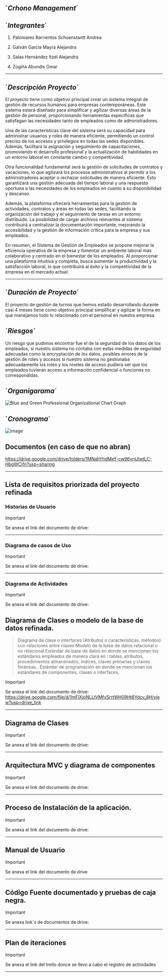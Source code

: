 ´*Crhono Management*´
--------------------------------------------------------------------

´*Integrantes*´
---------------------------------------------------------------
1. Palomares Barrientos Schoenstantt Andrea 

2. Galván García Mayra Alejandra

3. Salas Hernández Itzel Alejandra 

4. Zúgiña Abundis Omar



------------------------------------------------------------------------------------------------------
´*Descripción Proyecto*´
--------------------------


El proyecto tiene como objetivo principal crear un sistema integral de gestión de recursos humanos para empresas contemporáneas. Este sistema estará diseñado para simplificar y agilizar diversas áreas de la gestión de personal, proporcionando herramientas específicas que satisfagan las necesidades tanto de empleados como de administradores.

Una de las características clave del sistema será su capacidad para administrar usuarios y roles de manera eficiente, permitiendo un control preciso de los accesos y privilegios en todas las sedes disponibles. Además, facilitará la asignación y seguimiento de capacitaciones, promoviendo el desarrollo profesional y la actualización de habilidades en un entorno laboral en constante cambio y competitividad.

Otra funcionalidad fundamental será la gestión de solicitudes de contratos y vacaciones, lo que agilizará los procesos administrativos al permitir a los administradores aceptar o rechazar solicitudes de manera eficiente. Esto garantizará una gestión adecuada del tiempo laboral y una respuesta oportuna a las necesidades de los empleados en cuanto a su disponibilidad y descanso.

Además, la plataforma ofrecerá herramientas para la gestión de actividades, contratos y áreas en todas las sedes, facilitando la organización del trabajo y el seguimiento de tareas en un entorno distribuido. La posibilidad de cargar archivos relevantes al sistema contribuirá a centralizar la documentación importante, mejorando la accesibilidad y la gestión de información crítica para la empresa y sus empleados.

En resumen, el Sistema de Gestión de Empleados se propone mejorar la eficiencia operativa de la empresa y fomentar un ambiente laboral más colaborativo y centrado en el bienestar de los empleados. Al proporcionar una plataforma intuitiva y completa, busca aumentar la productividad y la satisfacción laboral, lo que contribuirá al éxito y la competitividad de la empresa en el mercado actual.

-----------------------------
´*Duración de Proyecto*´
---------------------------
El proyecto de gestión de turnos que hemos estado desarrollando durante casi 4 meses tiene como objetivo principal simplificar y agilizar la forma en que manejamos todo lo relacionado con el personal en nuestra empresa.

´*Riesgos*´
-------------
Un riesgo que pudimos encontrar fue el de la seguridad de los datos de los empleados, si nuestro sistema no contaba con estas medidas de seguridad adecuadas como la encryptación de los datos, posibles errores de la gestión de roles y accesos si nuestro sistema no gestionaba adecuadamente los roles y los niveles de acceso pudiera ser que los empleados tuvieran acceso a información confidencial o funciones no correspondidas. 

´*Organigarama*´
-------------------------
![Blue and Green Professional Organizational Chart Graph](https://github.com/Ale0515-GG/Integradora/assets/145499403/af10ee30-d59b-4fb0-b25c-1cc873980a71)

´*Cronograma*´
------------------------------------------------
![image](https://github.com/Ale0515-GG/Integradora/assets/145499403/a234735f-5ae6-4492-954b-bb47434a1212)

## Documentos (en caso de que no abran)
https://drive.google.com/drive/folders/1MNahYhdMeY-cw96ynUIwtLC-HbgWCifn?usp=sharing


----------------------------------------------------------------------------------------------------------------


## Lista de requisitos priorizada del proyecto refinada
### Historias de Usuario


> [!IMPORTANT]
> Se anexa el link del documento de drive:

-----------------------------------------------------------------------------------------------------------------------

### Diagrama de casos de Uso


> [!IMPORTANT]
> Se anexa el link del documento de drive:

--------------------------------------------------------------------------------------------------------------------
### Diagrama de Actividades



> [!IMPORTANT]
> Se anexa el link del documento de drive:


## Diagrama de Clases o modelo de la base de datos refinada. 

> Diagrama de clase o interfaces (Atributos o características, métodos) con relaciones entre
clases
Modelo de la base de datos relacional o no relacional
Estándar de base de datos en donde se mencionan los estándares empleados de manera
clara en : tablas, atributos, procedimientos almacenados, índices, claves primarias y
claves foráneas..
Estándar de programación en donde se mencionan los estándares de componentes, clases
o interfaces,

> [!IMPORTANT]
> Se anexa el link del documento de drive:
https://drive.google.com/file/d/1mFiXioNLLtVMfvSrrtWH09Ht6Ydcv_8H/view?usp=drive_link


-----------------------------------------------------------------------------------------------------------------------------------------------------
## Diagrama de Clases 

> [!IMPORTANT]
> Se anexa el link del documento de drive:

--------------------------------------------------------------------------------------------------------------------------------------------------------------
## Arquitectura MVC y diagrama de componentes

> [!IMPORTANT]
> Se anexa el link del documento de drive:

-------------------------------------------------------------------------------------------------------------------------------------

## Proceso de Instalación de la aplicación.


> [!IMPORTANT]
> Se anexa el link del documento de drive:


-----------------------------------------------------------------------------------------------------------------------------
## Manual de Usuario


> [!IMPORTANT]
> Se anexa el link del documento de drive


--------------------------------------------------------------------------------------------------------------------------

## Código Fuente documentado y pruebas de caja negra.

> [!IMPORTANT]
> Se anexa link´s de documentos de drive:


-------------------------------------------------------------------------------------------------------------------------

## Plan de iteraciones
> [!IMPORTANT]
> Se anexa el link del trello donce se llevo a cabo el registro de actividades


--------------------------------------------------------------------------------------------------------------
